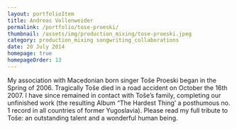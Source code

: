 ```yaml
---
layout: portfolioItem
title: Andreas Vollenweider
permalink: /portfolio/tose-proeski/
thumbnail: /assets/img/production_mixing/tose-proeski.jpeg
category: production_mixing songwriting_collaborations
date: 20 July 2014
homepage: true
homepageOrder: 13
---
```


My association with Macedonian born singer Toše Proeski began in the Spring of 2006. Tragically Toše died in a road accident on October the 16th 2007. I have since remained in contact with Toše’s family, completing our unfinished work (the resulting Album “The Hardest Thing’ a posthumous no. 1 record in all countries of former Yugoslavia). Please read my full tribute to Toše: an outstanding talent and a wonderful human being.